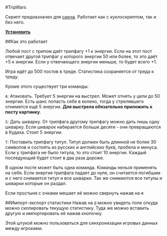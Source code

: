 #TripWars

Скрипт предназначен для [синча](http://syn-ch.com/). Работает как с куклоскриптом, так и без него.

**[Установить](https://github.com/desudesutalk/randomtrash/raw/master/tripwars/tripwars.user.js)**

##Как это работает

Любой пост с трипом даёт трипфагу +1 к энергии. Если на этот пост отвечает другой трипфаг у которого энергии 50 или более, то это даёт +5 к энергии. Если у отвечающего энергии меньше, то будет всего +1.

Игра идёт до 500 постов в треде. Статистика сохраняется от треда к треду.

Кроме этого существует три команды:

`A`: Атаковать. Требует 5 энергии на выстрел. Может отнять у цели до 50 энергии. Есть шанс попасть себе в колено, тогда у стрелявшего отнимется ещё 5 энергии. **Для выстрела обязательно приложить к посту картинку**.

`S`: Дать шкварку. От трипфага другому трипфагу можно дать лишь одну шкварку. Если шкварок набирается больше десяти - они превращаются в Кудаха. Стоит 5 энергии.

`T`: Поставить трипфагу титул. Титул должен быть длинной не более 30 символов и состоять из русских и английских букв, пробела и минуса. Если у трипфага не было титула, то это стоит 10 энергии. Каждый последующий будет стоит в два раза дороже.

В одном посте может быть одна команда. Команды нельзя применять на себя. Если энергия трипфага падает до нуля, он считается погибшим и с него снимается титул и все шкварки. Так же снимаются все титулы и шкварки которые он раздал.

Если простыня с очками мешает её можно свернуть нажав на `#`.

##Импорт-экспорт статистики
Нажав на `@` можно увидеть поле откуда можно скопировать текущую статистику. Туда же можно вставить другую и импортировать её нажав кнопочку.

Этой штукой можно пользоваться для синхронизации игровых данных между игроками.
